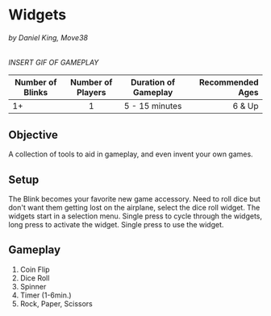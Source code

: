 # Widgets
###### by Daniel King, Move38

_INSERT GIF OF GAMEPLAY_
  
| Number of Blinks | Number of Players | Duration of Gameplay | Recommended Ages |
|------------------|:-----------------:|:--------------------:|-----------------:|
| 1+               | 1                 |  5 - 15 minutes      | 6 & Up           |

## Objective
A collection of tools to aid in gameplay, and even invent your own games.

## Setup
The Blink becomes your favorite new game accessory. Need to roll dice but don't want them getting lost on the airplane, select the dice roll widget. The widgets start in a selection menu. Single press to cycle through the widgets, long press to activate the widget. Single press to use the widget.

## Gameplay
1. Coin Flip
2. Dice Roll
3. Spinner 
4. Timer (1-6min.)
5. Rock, Paper, Scissors

